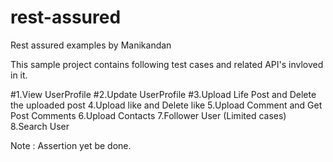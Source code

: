 # rest-assured
Rest assured examples by Manikandan

This sample project contains following test cases and related API's invloved in it.

#1.View UserProfile
#2.Update UserProfile
#3.Upload Life Post and Delete the uploaded post
4.Upload like and Delete like
5.Upload Comment and Get Post Comments
6.Upload Contacts
7.Follower User (Limited cases)
8.Search User

Note : Assertion yet be done.
